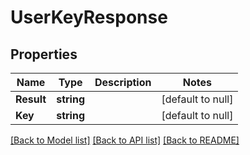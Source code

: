 # UserKeyResponse

## Properties
Name | Type | Description | Notes
------------ | ------------- | ------------- | -------------
**Result** | **string** |  | [default to null]
**Key** | **string** |  | [default to null]

[[Back to Model list]](../README.md#documentation-for-models) [[Back to API list]](../README.md#documentation-for-api-endpoints) [[Back to README]](../README.md)

